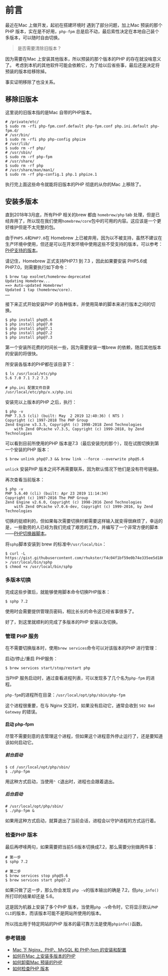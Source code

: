 # 前言
最近在Mac 上做开发，起初在搭建环境时 遇到了部分问题，加上Mac 预装的那个PHP 版本，实在是不好用，`php-fpm` 总是启不动，最后索性决定在本地自己装个多版本，可以随时自由切换。

> 是否需要清除旧版本？

因为需要在Mac 上安装其他版本，所以预装的那个版本的PHP 的存在就没啥意义了。
考虑到本机的其他软件可能会依赖它，为了给以后省些事，最后还是决定将预装的版本给移除掉。

事实证明移除了也没关系。

## 移除旧版本
这里说的旧版本指的是Mac 自带的PHP版本。

```
# /private/etc/
$ sudo rm -rfi php-fpm.conf.default php-fpm.conf php.ini.default php-fpm.d/
# /usr/bin/
$ sudo rm -rfi php php-config phpize
# /usr/lib/
$ sudo rm -rf php/
# /usr/sbin/
$ sudo rm -rf php-fpm
# /usr/share/
$ sudo rm -rf php
# /usr/share/man/man1/
$ sudo rm -rf php-config.1 php.1 phpize.1
```
执行完上面这些命令就能将旧版本的PHP 彻底的从你的Mac 上移除了。

## 安装多版本
直到2018年3月底，所有PHP 相关的brew 都由 `homebrew/php` tab 处理，但是已经弃用了，所以现在我们使用`homebrew/core`包中的可用的内容。这应该是一个更好维护但是不太完整的包。

由于`PHP5.6`和`PHP7.0`在 Homebrew 上已被弃用，因为以不被支持，虽然不建议在生产环境中使用，但还是可以在开发环境中使用这些不受支持的版本，可以参考：[PHP支持的版本](https://php.net/supported-versions.php)。

请记住，Homebrew 正式支持PHP7.1 到 7.3 ，因此如果要安装 PHP5.6或PHP7.0，则需要执行如下命令：
```
$ brew tap exolnet/homebrew-deprecated
Updating Homebrew...
==> Auto-updated Homebrew!
Updated 1 tap (homebrew/core).
……
```
接下来正式开始安装PHP 的各种版本，并使用简单的脚本来进行版本之间的切换。
```
$ php install php@5.6
$ php install php@7.0
$ php install php@7.1
$ php install php@7.2
$ php install php@7.3
```
第一个安装所花费的时间长一些，因为需要安装一堆brew 的依赖，随后其他版本的安装的将很快。

所安装各版本的PHP都在该目录下：
```
$ ls /usr/local/etc/php
5.6 7.0 7.1 7.2 7.3

# php.ini 配置文件目录
/usr/local/etc/php/x.x/php.ini
```

安装完以上版本的PHP 之后，执行：
```
$ php -v 
PHP 7.3.5 (cli) (built: May  2 2019 12:40:36) ( NTS )
Copyright (c) 1997-2018 The PHP Group
Zend Engine v3.3.5, Copyright (c) 1998-2018 Zend Technologies
    with Zend OPcache v7.3.5, Copyright (c) 1999-2018, by Zend Technologies
```
可以看到目前所使用的PHP 版本是7.3（最后安装完的那个），现在试图切换到第一个安装的PHP 版本：
```
$ brew unlink php@7.3 && brew link --force --overwrite php@5.6
```
`unlick` 安装PHP 版本之间不再需要联系，因为默认情况下他们是没有符号链接。

再次查看当前版本：
```
$ php -v
PHP 5.6.40 (cli) (built: Apr 23 2019 11:14:34)
Copyright (c) 1997-2016 The PHP Group
Zend Engine v2.6.0, Copyright (c) 1998-2016 Zend Technologies
    with Zend OPcache v7.0.6-dev, Copyright (c) 1999-2016, by Zend Technologies
```

切换的挺顺利的，但如果每次需要切换时都需要这样输入就变得很麻烦了，幸运的是，一些勤劳的人已经为我们完成了艰苦的工作，并编写了一个非常方便的脚本——[PHP切换器脚本](https://gist.github.com/rhukster/f4c04f1bf59e0b74e335ee5d186a98e2)。

将`sphp`脚本安装到 brew 的标准中`/usr/local/bin`：
```
$ curl -L https://gist.githubusercontent.com/rhukster/f4c04f1bf59e0b74e335ee5d186a98e2/raw > /usr/local/bin/sphp
$ chmod +x /usr/local/bin/sphp
```

### 多版本切换
完成这些步骤后，就能够使用脚本命令切换PHP版本：
```
$ sphp 7.2
```
使用时会需要提供管理员密码，相比长长的命令这已经省事很多了。

好了，到这里就顺利的完成了多版本的PHP 安装以及切换。

### 管理 PHP 服务
在不需要切换版本时，使用`brew services`命令可以对该版本的PHP 进行管理：

启动/停止/重启 PHP服务：
```
$ brew services start/stop/restart php
```
当PHP 服务启动时，通过查看进程列表，可以发现多了几个名为`php-fpm` 的进程。

`php-fpm`的进程所在目录：`/usr/local/opt/php/sbin/php-fpm`

这个进程很重要，在与 Nginx 交互时，如果没有启动它，通常会收到 `502 Bad Gateway` 的错误。

#### 启动 php-fpm
尽管不需要刻意的去管理这个进程，但如果这个进程意外停止运行了，还是要知道该如何启动它。

##### 前台启动
```
$ cd /usr/local/opt/php/sbin/
$ ./php-fpm
```
用这种方式启动，当使用`⌃ C`退出时，进程也会跟着退出。

##### 后台启动
```
# /usr/local/opt/php/sbin/
$ ./php-fpm &
```
如果用这种方式启动，就算退出了当前会话，进程会以守护进程的方式运行着。

### 检查PHP 版本
最后再啰嗦两句，如果需要把当前5.6版本切换成7.2，那么需要分别做两件事：

```
# 第一步
$ sphp 7.2

# 第二步
$ brew services stop php@5.6
$ brew services start php@7.2
```
如果只做了这一步，那么你会发现 `php -v`的版本输出的确是 7.2，但`php_info()`所打印的结果却还是 5.6。

这是因为机器上安装了多个PHP 版本，当使用`php -v`命令时，它将显示默认`PHP CLI`的版本，而该版本可能不是网站所使用的版本。

所以找出用于特定网站的PHP 版本的最可靠方法是使用`phpinfo()`函数。

### 参考链接
* [Mac 下 Nginx、PHP、MySQL 和 PHP-fpm 的安装和配置](https://segmentfault.com/a/1190000005090828#articleHeader0)
* [如何在Mac 上安装多版本的PHP](https://getgrav.org/blog/macos-mojave-apache-multiple-php-versions)
* [如何卸载Mac 预装的PHP](https://mengkang.net/343.html)
* [如何检查PHP 版本](https://linuxize.com/post/how-to-check-php-version/)